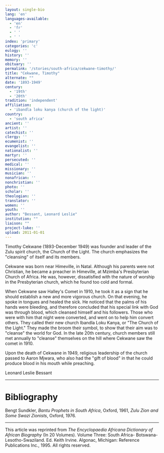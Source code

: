 ```yaml
---
layout: single-bio
lang: 'en'
languages-available:
  - 'en'
  - 'fr'
  - ' '
  - ' '
index: 'primary'
categories: 'c'
eulogy: ''
history: ''
memory: ''
obituary: ''
permalink: '/stories/south-africa/cekwane-timothy/'
title: "Cekwane, Timothy"
alternate: ""
date: '1893-1949'
century:
  - '19th'
  - '20th'
tradition: 'independent'
affiliation:
  - 'ibandla loku kanya (church of the light)'
country:
  - 'south africa'
ancient: ''
artist: ''
catechist: ''
clergy: ''
ecumenist: ''
evangelist: ''
nationalist: ''
martyr: ''
persecuted: ''
medical: ''
missionary: ''
musician: ''
nonafrican: ''
nonchristian: ''
photo: ''
scholar: ''
theologian: ''
translator: ''
women: ''
youth: ''
author: "Bessant, Leonard Leslie"
institution: ""
liaison: ""
project-luke: ''
upload: 2011-01-01
---
```




Timothy Cekwane (1893-December 1949) was founder and leader of the Zulu spirit church, the Church of the Light. The church emphasizes the "cleansing" of itself and its members.

Cekwane was born near Himeville, in Natal. Although his parents were not Christian, he became a preacher in Himeville, at Mzimba's Presbyterian Church of Africa. He was, however, dissatisfied with the nature of worship in the Presbyterian church, which he found too cold and formal.

When Cekwane saw Halley's Comet in 1910, he took it as a sign that he should establish a new and more vigorous church. On that evening, he spoke in tongues and healed the sick. He noticed that the palms of his hands were bleeding, and therefore concluded that his special link with God was through blood, which cleansed himself and his followers. Those who were with him that night were converted, and went on to help him convert others. They called their new church Ibandla Loku Kanya, or "The Church of the Light." They made the broom their symbol, to show that their aim was to "cleanse" the world for God. In the late 20th century, church members still met annually to "cleanse" themselves on the hill where Cekwane saw the comet in 1910.

Upon the death of Cekwane in 1949, religious leadership of the church passed to Aaron Mjwara, who also had the "gift of blood" in that he could produce blood in his mouth while preaching.

Leonard Leslie Bessant

---

# Bibliography

Bengt Sundkler, *Bantu Prophets in South Africa*, Oxford, 1961, *Zulu Zion and Some Swazi Zionists*, Oxford, 1976.

---

This article was reprinted from *The Encyclopaedia Africana Dictionary of African Biography* (In 20 Volumes). Volume Three: South Africa- Botswana-Lesotho-Swaziland. Ed. Keith Irvine. Algonac, Michigan: Reference Publications Inc., 1995.  All rights reserved.
